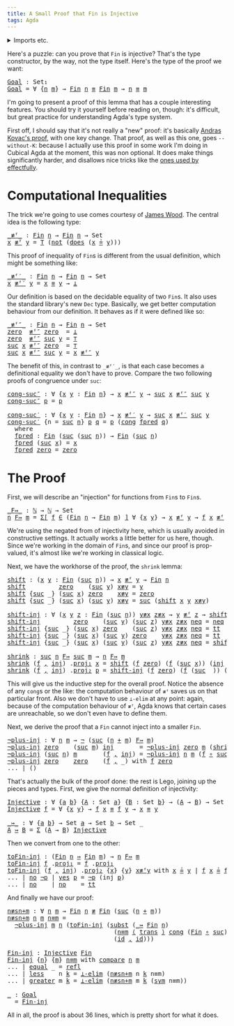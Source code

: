 ```yaml
---
title: A Small Proof that Fin is Injective
tags: Agda
---
```


<details>
<summary>Imports etc.</summary>

<pre class="Agda"><a id="115" class="Symbol">{-#</a> <a id="119" class="Keyword">OPTIONS</a> <a id="127" class="Pragma">--safe</a> <a id="134" class="Pragma">--without-K</a> <a id="146" class="Symbol">#-}</a>

<a id="151" class="Keyword">module</a> <a id="158" href="" class="Module">Post</a> <a id="163" class="Keyword">where</a>

<a id="170" class="Keyword">open</a> <a id="175" class="Keyword">import</a> <a id="182" href="../code/fininj/Data.Fin.html" class="Module">Data.Fin</a>                              <a id="220" class="Keyword">using</a> <a id="226" class="Symbol">(</a><a id="227" href="../code/fininj/Data.Fin.Base.html#1061" class="Datatype">Fin</a><a id="230" class="Symbol">;</a> <a id="232" href="../code/fininj/Data.Fin.Base.html#1114" class="InductiveConstructor">suc</a><a id="235" class="Symbol">;</a> <a id="237" href="../code/fininj/Data.Fin.Base.html#1083" class="InductiveConstructor">zero</a><a id="241" class="Symbol">;</a> <a id="243" href="../code/fininj/Data.Fin.Properties.html#1997" class="Function Operator">_≟_</a><a id="246" class="Symbol">)</a>
<a id="248" class="Keyword">open</a> <a id="253" class="Keyword">import</a> <a id="260" href="../code/fininj/Data.Nat.html" class="Module">Data.Nat</a>                              <a id="298" class="Keyword">using</a> <a id="304" class="Symbol">(</a><a id="305" href="../code/fininj/Agda.Builtin.Nat.html#165" class="Datatype">ℕ</a><a id="306" class="Symbol">;</a> <a id="308" href="../code/fininj/Agda.Builtin.Nat.html#196" class="InductiveConstructor">suc</a><a id="311" class="Symbol">;</a> <a id="313" href="../code/fininj/Agda.Builtin.Nat.html#183" class="InductiveConstructor">zero</a><a id="317" class="Symbol">;</a> <a id="319" href="../code/fininj/Agda.Builtin.Nat.html#298" class="Primitive Operator">_+_</a><a id="322" class="Symbol">;</a> <a id="324" href="../code/fininj/Data.Nat.Base.html#3697" class="Function">compare</a><a id="331" class="Symbol">;</a> <a id="333" href="../code/fininj/Data.Nat.Base.html#3620" class="InductiveConstructor">equal</a><a id="338" class="Symbol">;</a> <a id="340" href="../code/fininj/Data.Nat.Base.html#3653" class="InductiveConstructor">greater</a><a id="347" class="Symbol">;</a> <a id="349" href="../code/fininj/Data.Nat.Base.html#3575" class="InductiveConstructor">less</a><a id="353" class="Symbol">)</a>
<a id="355" class="Keyword">open</a> <a id="360" class="Keyword">import</a> <a id="367" href="../code/fininj/Data.Nat.Properties.html" class="Module">Data.Nat.Properties</a>                   <a id="405" class="Keyword">using</a> <a id="411" class="Symbol">(</a><a id="412" href="../code/fininj/Data.Nat.Properties.html#12828" class="Function">+-comm</a><a id="418" class="Symbol">)</a>
<a id="420" class="Keyword">open</a> <a id="425" class="Keyword">import</a> <a id="432" href="../code/fininj/Data.Bool.html" class="Module">Data.Bool</a>                             <a id="470" class="Keyword">using</a> <a id="476" class="Symbol">(</a><a id="477" href="../code/fininj/Data.Bool.Base.html#932" class="Function">not</a><a id="480" class="Symbol">;</a> <a id="482" href="../code/fininj/Data.Bool.Base.html#1451" class="Function">T</a><a id="483" class="Symbol">)</a>
<a id="485" class="Keyword">open</a> <a id="490" class="Keyword">import</a> <a id="497" href="../code/fininj/Relation.Nullary.html" class="Module">Relation.Nullary</a>                      <a id="535" class="Keyword">using</a> <a id="541" class="Symbol">(</a><a id="542" href="../code/fininj/Relation.Nullary.html#1645">yes</a><a id="545" class="Symbol">;</a> <a id="547" href="../code/fininj/Relation.Nullary.html#1682">no</a><a id="549" class="Symbol">;</a> <a id="551" href="../code/fininj/Relation.Nullary.html#1578" class="Field">does</a><a id="555" class="Symbol">;</a> <a id="557" href="../code/fininj/Relation.Nullary.html#653" class="Function Operator">¬_</a><a id="559" class="Symbol">)</a>
<a id="561" class="Keyword">open</a> <a id="566" class="Keyword">import</a> <a id="573" href="../code/fininj/Data.Product.html" class="Module">Data.Product</a>                          <a id="611" class="Keyword">using</a> <a id="617" class="Symbol">(</a><a id="618" href="../code/fininj/Agda.Builtin.Sigma.html#139" class="Record">Σ</a><a id="619" class="Symbol">;</a> <a id="621" href="../code/fininj/Data.Product.html#916" class="Function">Σ-syntax</a><a id="629" class="Symbol">;</a> <a id="631" href="../code/fininj/Agda.Builtin.Sigma.html#225" class="Field">proj₁</a><a id="636" class="Symbol">;</a> <a id="638" href="../code/fininj/Agda.Builtin.Sigma.html#237" class="Field">proj₂</a><a id="643" class="Symbol">;</a> <a id="645" href="../code/fininj/Agda.Builtin.Sigma.html#209" class="InductiveConstructor Operator">_,_</a><a id="648" class="Symbol">)</a>
<a id="650" class="Keyword">open</a> <a id="655" class="Keyword">import</a> <a id="662" href="../code/fininj/Data.Unit.html" class="Module">Data.Unit</a>                             <a id="700" class="Keyword">using</a> <a id="706" class="Symbol">(</a><a id="707" href="../code/fininj/Agda.Builtin.Unit.html#174" class="InductiveConstructor">tt</a><a id="709" class="Symbol">;</a> <a id="711" href="../code/fininj/Agda.Builtin.Unit.html#137" class="Record">⊤</a><a id="712" class="Symbol">)</a>
<a id="714" class="Keyword">open</a> <a id="719" class="Keyword">import</a> <a id="726" href="Function.html" class="Module">Function</a>                              <a id="764" class="Keyword">using</a> <a id="770" class="Symbol">(</a><a id="771" href="Function.Base.html#992" class="Function Operator">_∘_</a><a id="774" class="Symbol">;</a> <a id="776" href="Function.Base.html#615" class="Function">id</a><a id="778" class="Symbol">;</a> <a id="780" href="Function.Base.html#3828" class="Function Operator">_⟨_⟩_</a><a id="785" class="Symbol">)</a>
<a id="787" class="Keyword">open</a> <a id="792" class="Keyword">import</a> <a id="799" href="../code/fininj/Relation.Binary.PropositionalEquality.html" class="Module">Relation.Binary.PropositionalEquality</a> <a id="837" class="Keyword">using</a> <a id="843" class="Symbol">(</a><a id="844" href="../code/fininj/Relation.Binary.PropositionalEquality.Core.html#1076" class="Function">subst</a><a id="849" class="Symbol">;</a> <a id="851" href="../code/fininj/Relation.Binary.PropositionalEquality.Core.html#1025" class="Function">trans</a><a id="856" class="Symbol">;</a> <a id="858" href="../code/fininj/Relation.Binary.PropositionalEquality.Core.html#1131" class="Function">cong</a><a id="862" class="Symbol">;</a> <a id="864" href="../code/fininj/Relation.Binary.PropositionalEquality.Core.html#980" class="Function">sym</a><a id="867" class="Symbol">;</a> <a id="869" href="../code/fininj/Agda.Builtin.Equality.html#125" class="Datatype Operator">_≡_</a><a id="872" class="Symbol">;</a> <a id="874" href="../code/fininj/Agda.Builtin.Equality.html#182" class="InductiveConstructor">refl</a><a id="878" class="Symbol">;</a> <a id="880" href="../code/fininj/Relation.Binary.PropositionalEquality.Core.html#840" class="Function Operator">_≢_</a><a id="883" class="Symbol">)</a>
<a id="885" class="Keyword">open</a> <a id="890" class="Keyword">import</a> <a id="897" href="../code/fininj/Data.Empty.html" class="Module">Data.Empty</a>                            <a id="935" class="Keyword">using</a> <a id="941" class="Symbol">(</a><a id="942" href="../code/fininj/Data.Empty.html#275" class="Function">⊥-elim</a><a id="948" class="Symbol">;</a> <a id="950" href="../code/fininj/Data.Empty.html#260" class="Datatype">⊥</a><a id="951" class="Symbol">)</a>

<a id="954" class="Keyword">variable</a> <a id="963" href="#963" class="Generalizable">n</a> <a id="965" href="#965" class="Generalizable">m</a> <a id="967" class="Symbol">:</a> <a id="969" href="../code/fininj/Agda.Builtin.Nat.html#165" class="Datatype">ℕ</a>
</pre>
</details>

Here's a puzzle: can you prove that `Fin` is injective?
That's the type constructor, by the way, not the type itself.
Here's the type of the proof we want:

<pre class="Agda"><a id="Goal"></a><a id="1153" href="#1153" class="Function">Goal</a> <a id="1158" class="Symbol">:</a> <a id="1160" class="PrimitiveType">Set₁</a>
<a id="1165" href="#1153" class="Function">Goal</a> <a id="1170" class="Symbol">=</a> <a id="1172" class="Symbol">∀</a> <a id="1174" class="Symbol">{</a><a id="1175" href="#1175" class="Bound">n</a> <a id="1177" href="#1177" class="Bound">m</a><a id="1178" class="Symbol">}</a> <a id="1180" class="Symbol">→</a> <a id="1182" href="../code/fininj/Data.Fin.Base.html#1061" class="Datatype">Fin</a> <a id="1186" href="#1175" class="Bound">n</a> <a id="1188" href="../code/fininj/Agda.Builtin.Equality.html#125" class="Datatype Operator">≡</a> <a id="1190" href="../code/fininj/Data.Fin.Base.html#1061" class="Datatype">Fin</a> <a id="1194" href="#1177" class="Bound">m</a> <a id="1196" class="Symbol">→</a> <a id="1198" href="#1175" class="Bound">n</a> <a id="1200" href="../code/fininj/Agda.Builtin.Equality.html#125" class="Datatype Operator">≡</a> <a id="1202" href="#1177" class="Bound">m</a>
</pre>
I'm going to present a proof of this lemma that has a couple interesting
features.
You should try it yourself before reading on, though: it's difficult, but great
practice for understanding Agda's type system.

First off, I should say that it's not really a "new" proof: it's
basically [Andras Kovac's
proof](https://github.com/AndrasKovacs/misc-stuff/blob/db1b6f8699870ba25986c5408f1dddbded663b7c/agda/FinInj.agda),
with one key change.
That proof, as well as this one, goes `--without-K`: because I actually use this
proof in some work I'm doing in Cubical Agda at the moment, this was non
optional.
It does make things significantly harder, and disallows nice tricks like the
[ones used by
effectfully](https://github.com/effectfully/random-stuff/blob/8907dda8cbba29073e6c9720e9b05f47be864440/Fin-injective.agda).

# Computational Inequalities

The trick we're going to use comes courtesy of [James
Wood](https://personal.cis.strath.ac.uk/james.wood.100/blog/html/VecMat.html).
The central idea is the following type:

<pre class="Agda"><a id="_≢ᶠ_"></a><a id="2239" href="#2239" class="Function Operator">_≢ᶠ_</a> <a id="2244" class="Symbol">:</a> <a id="2246" href="../code/fininj/Data.Fin.Base.html#1061" class="Datatype">Fin</a> <a id="2250" href="#963" class="Generalizable">n</a> <a id="2252" class="Symbol">→</a> <a id="2254" href="../code/fininj/Data.Fin.Base.html#1061" class="Datatype">Fin</a> <a id="2258" href="#963" class="Generalizable">n</a> <a id="2260" class="Symbol">→</a> <a id="2262" class="PrimitiveType">Set</a>
<a id="2266" href="#2266" class="Bound">x</a> <a id="2268" href="#2239" class="Function Operator">≢ᶠ</a> <a id="2271" href="#2271" class="Bound">y</a> <a id="2273" class="Symbol">=</a> <a id="2275" href="../code/fininj/Data.Bool.Base.html#1451" class="Function">T</a> <a id="2277" class="Symbol">(</a><a id="2278" href="../code/fininj/Data.Bool.Base.html#932" class="Function">not</a> <a id="2282" class="Symbol">(</a><a id="2283" href="../code/fininj/Relation.Nullary.html#1578" class="Field">does</a> <a id="2288" class="Symbol">(</a><a id="2289" href="#2266" class="Bound">x</a> <a id="2291" href="../code/fininj/Data.Fin.Properties.html#1997" class="Function Operator">≟</a> <a id="2293" href="#2271" class="Bound">y</a><a id="2294" class="Symbol">)))</a>
</pre>
This proof of inequality of `Fin`s is different from the usual definition, which
might be something like:

<pre class="Agda"><a id="_≢ᶠ′_"></a><a id="2418" href="#2418" class="Function Operator">_≢ᶠ′_</a> <a id="2424" class="Symbol">:</a> <a id="2426" href="../code/fininj/Data.Fin.Base.html#1061" class="Datatype">Fin</a> <a id="2430" href="#963" class="Generalizable">n</a> <a id="2432" class="Symbol">→</a> <a id="2434" href="../code/fininj/Data.Fin.Base.html#1061" class="Datatype">Fin</a> <a id="2438" href="#963" class="Generalizable">n</a> <a id="2440" class="Symbol">→</a> <a id="2442" class="PrimitiveType">Set</a>
<a id="2446" href="#2446" class="Bound">x</a> <a id="2448" href="#2418" class="Function Operator">≢ᶠ′</a> <a id="2452" href="#2452" class="Bound">y</a> <a id="2454" class="Symbol">=</a> <a id="2456" href="#2446" class="Bound">x</a> <a id="2458" href="../code/fininj/Agda.Builtin.Equality.html#125" class="Datatype Operator">≡</a> <a id="2460" href="#2452" class="Bound">y</a> <a id="2462" class="Symbol">→</a> <a id="2464" href="../code/fininj/Data.Empty.html#260" class="Datatype">⊥</a>
</pre>
Our definition is based on the decidable equality of two `Fin`s.
It also uses the standard library's new `Dec` type.
Basically, we get better computation behaviour from our definition.
It behaves as if it were defined like so:

<pre class="Agda"><a id="_≢ᶠ″_"></a><a id="2707" href="#2707" class="Function Operator">_≢ᶠ″_</a> <a id="2713" class="Symbol">:</a> <a id="2715" href="../code/fininj/Data.Fin.Base.html#1061" class="Datatype">Fin</a> <a id="2719" href="#963" class="Generalizable">n</a> <a id="2721" class="Symbol">→</a> <a id="2723" href="../code/fininj/Data.Fin.Base.html#1061" class="Datatype">Fin</a> <a id="2727" href="#963" class="Generalizable">n</a> <a id="2729" class="Symbol">→</a> <a id="2731" class="PrimitiveType">Set</a>
<a id="2735" href="../code/fininj/Data.Fin.Base.html#1083" class="InductiveConstructor">zero</a>  <a id="2741" href="#2707" class="Function Operator">≢ᶠ″</a> <a id="2745" href="../code/fininj/Data.Fin.Base.html#1083" class="InductiveConstructor">zero</a>  <a id="2751" class="Symbol">=</a> <a id="2753" href="../code/fininj/Data.Empty.html#260" class="Datatype">⊥</a>
<a id="2755" href="../code/fininj/Data.Fin.Base.html#1083" class="InductiveConstructor">zero</a>  <a id="2761" href="#2707" class="Function Operator">≢ᶠ″</a> <a id="2765" href="../code/fininj/Data.Fin.Base.html#1114" class="InductiveConstructor">suc</a> <a id="2769" href="#2769" class="Bound">y</a> <a id="2771" class="Symbol">=</a> <a id="2773" href="../code/fininj/Agda.Builtin.Unit.html#137" class="Record">⊤</a>
<a id="2775" href="../code/fininj/Data.Fin.Base.html#1114" class="InductiveConstructor">suc</a> <a id="2779" href="#2779" class="Bound">x</a> <a id="2781" href="#2707" class="Function Operator">≢ᶠ″</a> <a id="2785" href="../code/fininj/Data.Fin.Base.html#1083" class="InductiveConstructor">zero</a>  <a id="2791" class="Symbol">=</a> <a id="2793" href="../code/fininj/Agda.Builtin.Unit.html#137" class="Record">⊤</a>
<a id="2795" href="../code/fininj/Data.Fin.Base.html#1114" class="InductiveConstructor">suc</a> <a id="2799" href="#2799" class="Bound">x</a> <a id="2801" href="#2707" class="Function Operator">≢ᶠ″</a> <a id="2805" href="../code/fininj/Data.Fin.Base.html#1114" class="InductiveConstructor">suc</a> <a id="2809" href="#2809" class="Bound">y</a> <a id="2811" class="Symbol">=</a> <a id="2813" href="#2799" class="Bound">x</a> <a id="2815" href="#2707" class="Function Operator">≢ᶠ″</a> <a id="2819" href="#2809" class="Bound">y</a>
</pre>
The benefit of this, in contrast to `_≢ᶠ′_`, is that each case becomes a
definitional equality we don't have to prove.
Compare the two following proofs of congruence under `suc`:

<pre class="Agda"><a id="cong-suc″"></a><a id="3014" href="#3014" class="Function">cong-suc″</a> <a id="3024" class="Symbol">:</a> <a id="3026" class="Symbol">∀</a> <a id="3028" class="Symbol">{</a><a id="3029" href="#3029" class="Bound">x</a> <a id="3031" href="#3031" class="Bound">y</a> <a id="3033" class="Symbol">:</a> <a id="3035" href="../code/fininj/Data.Fin.Base.html#1061" class="Datatype">Fin</a> <a id="3039" href="#963" class="Generalizable">n</a><a id="3040" class="Symbol">}</a> <a id="3042" class="Symbol">→</a> <a id="3044" href="#3029" class="Bound">x</a> <a id="3046" href="#2707" class="Function Operator">≢ᶠ″</a> <a id="3050" href="#3031" class="Bound">y</a> <a id="3052" class="Symbol">→</a> <a id="3054" href="../code/fininj/Data.Fin.Base.html#1114" class="InductiveConstructor">suc</a> <a id="3058" href="#3029" class="Bound">x</a> <a id="3060" href="#2707" class="Function Operator">≢ᶠ″</a> <a id="3064" href="../code/fininj/Data.Fin.Base.html#1114" class="InductiveConstructor">suc</a> <a id="3068" href="#3031" class="Bound">y</a>
<a id="3070" href="#3014" class="Function">cong-suc″</a> <a id="3080" href="#3080" class="Bound">p</a> <a id="3082" class="Symbol">=</a> <a id="3084" href="#3080" class="Bound">p</a>

<a id="cong-suc′"></a><a id="3087" href="#3087" class="Function">cong-suc′</a> <a id="3097" class="Symbol">:</a> <a id="3099" class="Symbol">∀</a> <a id="3101" class="Symbol">{</a><a id="3102" href="#3102" class="Bound">x</a> <a id="3104" href="#3104" class="Bound">y</a> <a id="3106" class="Symbol">:</a> <a id="3108" href="../code/fininj/Data.Fin.Base.html#1061" class="Datatype">Fin</a> <a id="3112" href="#963" class="Generalizable">n</a><a id="3113" class="Symbol">}</a> <a id="3115" class="Symbol">→</a> <a id="3117" href="#3102" class="Bound">x</a> <a id="3119" href="#2418" class="Function Operator">≢ᶠ′</a> <a id="3123" href="#3104" class="Bound">y</a> <a id="3125" class="Symbol">→</a> <a id="3127" href="../code/fininj/Data.Fin.Base.html#1114" class="InductiveConstructor">suc</a> <a id="3131" href="#3102" class="Bound">x</a> <a id="3133" href="#2418" class="Function Operator">≢ᶠ′</a> <a id="3137" href="../code/fininj/Data.Fin.Base.html#1114" class="InductiveConstructor">suc</a> <a id="3141" href="#3104" class="Bound">y</a>
<a id="3143" href="#3087" class="Function">cong-suc′</a> <a id="3153" class="Symbol">{</a><a id="3154" class="Argument">n</a> <a id="3156" class="Symbol">=</a> <a id="3158" href="../code/fininj/Agda.Builtin.Nat.html#196" class="InductiveConstructor">suc</a> <a id="3162" href="#3162" class="Bound">n</a><a id="3163" class="Symbol">}</a> <a id="3165" href="#3165" class="Bound">p</a> <a id="3167" href="#3167" class="Bound">q</a> <a id="3169" class="Symbol">=</a> <a id="3171" href="#3165" class="Bound">p</a> <a id="3173" class="Symbol">(</a><a id="3174" href="../code/fininj/Relation.Binary.PropositionalEquality.Core.html#1131" class="Function">cong</a> <a id="3179" href="#3198" class="Function">fpred</a> <a id="3185" href="#3167" class="Bound">q</a><a id="3186" class="Symbol">)</a>
  <a id="3190" class="Keyword">where</a>
  <a id="3198" href="#3198" class="Function">fpred</a> <a id="3204" class="Symbol">:</a> <a id="3206" href="../code/fininj/Data.Fin.Base.html#1061" class="Datatype">Fin</a> <a id="3210" class="Symbol">(</a><a id="3211" href="../code/fininj/Agda.Builtin.Nat.html#196" class="InductiveConstructor">suc</a> <a id="3215" class="Symbol">(</a><a id="3216" href="../code/fininj/Agda.Builtin.Nat.html#196" class="InductiveConstructor">suc</a> <a id="3220" href="#3162" class="Bound">n</a><a id="3221" class="Symbol">))</a> <a id="3224" class="Symbol">→</a> <a id="3226" href="../code/fininj/Data.Fin.Base.html#1061" class="Datatype">Fin</a> <a id="3230" class="Symbol">(</a><a id="3231" href="../code/fininj/Agda.Builtin.Nat.html#196" class="InductiveConstructor">suc</a> <a id="3235" href="#3162" class="Bound">n</a><a id="3236" class="Symbol">)</a>
  <a id="3240" href="#3198" class="Function">fpred</a> <a id="3246" class="Symbol">(</a><a id="3247" href="../code/fininj/Data.Fin.Base.html#1114" class="InductiveConstructor">suc</a> <a id="3251" href="#3251" class="Bound">x</a><a id="3252" class="Symbol">)</a> <a id="3254" class="Symbol">=</a> <a id="3256" href="#3251" class="Bound">x</a>
  <a id="3260" href="#3198" class="Function">fpred</a> <a id="3266" href="../code/fininj/Data.Fin.Base.html#1083" class="InductiveConstructor">zero</a> <a id="3271" class="Symbol">=</a> <a id="3273" href="../code/fininj/Data.Fin.Base.html#1083" class="InductiveConstructor">zero</a>
</pre>
# The Proof

First, we will describe an "injection" for functions from `Fin`s to `Fin`s.

<pre class="Agda"><a id="_F↣_"></a><a id="3381" href="#3381" class="Function Operator">_F↣_</a> <a id="3386" class="Symbol">:</a> <a id="3388" href="../code/fininj/Agda.Builtin.Nat.html#165" class="Datatype">ℕ</a> <a id="3390" class="Symbol">→</a> <a id="3392" href="../code/fininj/Agda.Builtin.Nat.html#165" class="Datatype">ℕ</a> <a id="3394" class="Symbol">→</a> <a id="3396" class="PrimitiveType">Set</a>
<a id="3400" href="#3400" class="Bound">n</a> <a id="3402" href="#3381" class="Function Operator">F↣</a> <a id="3405" href="#3405" class="Bound">m</a> <a id="3407" class="Symbol">=</a> <a id="3409" href="../code/fininj/Data.Product.html#916" class="Function">Σ[</a> <a id="3412" href="#3412" class="Bound">f</a> <a id="3414" href="../code/fininj/Data.Product.html#916" class="Function">∈</a> <a id="3416" class="Symbol">(</a><a id="3417" href="../code/fininj/Data.Fin.Base.html#1061" class="Datatype">Fin</a> <a id="3421" href="#3400" class="Bound">n</a> <a id="3423" class="Symbol">→</a> <a id="3425" href="../code/fininj/Data.Fin.Base.html#1061" class="Datatype">Fin</a> <a id="3429" href="#3405" class="Bound">m</a><a id="3430" class="Symbol">)</a> <a id="3432" href="../code/fininj/Data.Product.html#916" class="Function">]</a> <a id="3434" class="Symbol">∀</a> <a id="3436" class="Symbol">{</a><a id="3437" href="#3437" class="Bound">x</a> <a id="3439" href="#3439" class="Bound">y</a><a id="3440" class="Symbol">}</a> <a id="3442" class="Symbol">→</a> <a id="3444" href="#3437" class="Bound">x</a> <a id="3446" href="#2239" class="Function Operator">≢ᶠ</a> <a id="3449" href="#3439" class="Bound">y</a> <a id="3451" class="Symbol">→</a> <a id="3453" href="#3412" class="Bound">f</a> <a id="3455" href="#3437" class="Bound">x</a> <a id="3457" href="#2239" class="Function Operator">≢ᶠ</a> <a id="3460" href="#3412" class="Bound">f</a> <a id="3462" href="#3439" class="Bound">y</a>
</pre>
We're using the negated from of injectivity here, which is usually avoided in
constructive settings.
It actually works a little better for us here, though.
Since we're working in the domain of `Fin`s, and since our proof is
prop-valued, it's almost like we're working in classical logic.

Next, we have the workhorse of the proof, the `shrink` lemma:

<pre class="Agda"><a id="shift"></a><a id="3829" href="#3829" class="Function">shift</a> <a id="3835" class="Symbol">:</a> <a id="3837" class="Symbol">(</a><a id="3838" href="#3838" class="Bound">x</a> <a id="3840" href="#3840" class="Bound">y</a> <a id="3842" class="Symbol">:</a> <a id="3844" href="../code/fininj/Data.Fin.Base.html#1061" class="Datatype">Fin</a> <a id="3848" class="Symbol">(</a><a id="3849" href="../code/fininj/Agda.Builtin.Nat.html#196" class="InductiveConstructor">suc</a> <a id="3853" href="#963" class="Generalizable">n</a><a id="3854" class="Symbol">))</a> <a id="3857" class="Symbol">→</a> <a id="3859" href="#3838" class="Bound">x</a> <a id="3861" href="#2239" class="Function Operator">≢ᶠ</a> <a id="3864" href="#3840" class="Bound">y</a> <a id="3866" class="Symbol">→</a> <a id="3868" href="../code/fininj/Data.Fin.Base.html#1061" class="Datatype">Fin</a> <a id="3872" href="#963" class="Generalizable">n</a>
<a id="3874" href="#3829" class="Function">shift</a>         <a id="3888" href="../code/fininj/Data.Fin.Base.html#1083" class="InductiveConstructor">zero</a>    <a id="3896" class="Symbol">(</a><a id="3897" href="../code/fininj/Data.Fin.Base.html#1114" class="InductiveConstructor">suc</a> <a id="3901" href="#3901" class="Bound">y</a><a id="3902" class="Symbol">)</a> <a id="3904" href="#3904" class="Bound">x≢y</a> <a id="3908" class="Symbol">=</a> <a id="3910" href="#3901" class="Bound">y</a>
<a id="3912" href="#3829" class="Function">shift</a> <a id="3918" class="Symbol">{</a><a id="3919" href="../code/fininj/Agda.Builtin.Nat.html#196" class="InductiveConstructor">suc</a> <a id="3923" class="Symbol">_}</a> <a id="3926" class="Symbol">(</a><a id="3927" href="../code/fininj/Data.Fin.Base.html#1114" class="InductiveConstructor">suc</a> <a id="3931" href="#3931" class="Bound">x</a><a id="3932" class="Symbol">)</a> <a id="3934" href="../code/fininj/Data.Fin.Base.html#1083" class="InductiveConstructor">zero</a>    <a id="3942" href="#3942" class="Bound">x≢y</a> <a id="3946" class="Symbol">=</a> <a id="3948" href="../code/fininj/Data.Fin.Base.html#1083" class="InductiveConstructor">zero</a>
<a id="3953" href="#3829" class="Function">shift</a> <a id="3959" class="Symbol">{</a><a id="3960" href="../code/fininj/Agda.Builtin.Nat.html#196" class="InductiveConstructor">suc</a> <a id="3964" class="Symbol">_}</a> <a id="3967" class="Symbol">(</a><a id="3968" href="../code/fininj/Data.Fin.Base.html#1114" class="InductiveConstructor">suc</a> <a id="3972" href="#3972" class="Bound">x</a><a id="3973" class="Symbol">)</a> <a id="3975" class="Symbol">(</a><a id="3976" href="../code/fininj/Data.Fin.Base.html#1114" class="InductiveConstructor">suc</a> <a id="3980" href="#3980" class="Bound">y</a><a id="3981" class="Symbol">)</a> <a id="3983" href="#3983" class="Bound">x≢y</a> <a id="3987" class="Symbol">=</a> <a id="3989" href="../code/fininj/Data.Fin.Base.html#1114" class="InductiveConstructor">suc</a> <a id="3993" class="Symbol">(</a><a id="3994" href="#3829" class="Function">shift</a> <a id="4000" href="#3972" class="Bound">x</a> <a id="4002" href="#3980" class="Bound">y</a> <a id="4004" href="#3983" class="Bound">x≢y</a><a id="4007" class="Symbol">)</a>

<a id="shift-inj"></a><a id="4010" href="#4010" class="Function">shift-inj</a> <a id="4020" class="Symbol">:</a> <a id="4022" class="Symbol">∀</a> <a id="4024" class="Symbol">(</a><a id="4025" href="#4025" class="Bound">x</a> <a id="4027" href="#4027" class="Bound">y</a> <a id="4029" href="#4029" class="Bound">z</a> <a id="4031" class="Symbol">:</a> <a id="4033" href="../code/fininj/Data.Fin.Base.html#1061" class="Datatype">Fin</a> <a id="4037" class="Symbol">(</a><a id="4038" href="../code/fininj/Agda.Builtin.Nat.html#196" class="InductiveConstructor">suc</a> <a id="4042" href="#963" class="Generalizable">n</a><a id="4043" class="Symbol">))</a> <a id="4046" href="#4046" class="Bound">y≢x</a> <a id="4050" href="#4050" class="Bound">z≢x</a> <a id="4054" class="Symbol">→</a> <a id="4056" href="#4027" class="Bound">y</a> <a id="4058" href="#2239" class="Function Operator">≢ᶠ</a> <a id="4061" href="#4029" class="Bound">z</a> <a id="4063" class="Symbol">→</a> <a id="4065" href="#3829" class="Function">shift</a> <a id="4071" href="#4025" class="Bound">x</a> <a id="4073" href="#4027" class="Bound">y</a> <a id="4075" href="#4046" class="Bound">y≢x</a> <a id="4079" href="#2239" class="Function Operator">≢ᶠ</a> <a id="4082" href="#3829" class="Function">shift</a> <a id="4088" href="#4025" class="Bound">x</a> <a id="4090" href="#4029" class="Bound">z</a> <a id="4092" href="#4050" class="Bound">z≢x</a>
<a id="4096" href="#4010" class="Function">shift-inj</a>         <a id="4114" href="../code/fininj/Data.Fin.Base.html#1083" class="InductiveConstructor">zero</a>    <a id="4122" class="Symbol">(</a><a id="4123" href="../code/fininj/Data.Fin.Base.html#1114" class="InductiveConstructor">suc</a> <a id="4127" href="#4127" class="Bound">y</a><a id="4128" class="Symbol">)</a> <a id="4130" class="Symbol">(</a><a id="4131" href="../code/fininj/Data.Fin.Base.html#1114" class="InductiveConstructor">suc</a> <a id="4135" href="#4135" class="Bound">z</a><a id="4136" class="Symbol">)</a> <a id="4138" href="#4138" class="Bound">y≢x</a> <a id="4142" href="#4142" class="Bound">z≢x</a> <a id="4146" href="#4146" class="Bound">neq</a> <a id="4150" class="Symbol">=</a> <a id="4152" href="#4146" class="Bound">neq</a>
<a id="4156" href="#4010" class="Function">shift-inj</a> <a id="4166" class="Symbol">{</a><a id="4167" href="../code/fininj/Agda.Builtin.Nat.html#196" class="InductiveConstructor">suc</a> <a id="4171" class="Symbol">_}</a> <a id="4174" class="Symbol">(</a><a id="4175" href="../code/fininj/Data.Fin.Base.html#1114" class="InductiveConstructor">suc</a> <a id="4179" href="#4179" class="Bound">x</a><a id="4180" class="Symbol">)</a> <a id="4182" href="../code/fininj/Data.Fin.Base.html#1083" class="InductiveConstructor">zero</a>    <a id="4190" class="Symbol">(</a><a id="4191" href="../code/fininj/Data.Fin.Base.html#1114" class="InductiveConstructor">suc</a> <a id="4195" href="#4195" class="Bound">z</a><a id="4196" class="Symbol">)</a> <a id="4198" href="#4198" class="Bound">y≢x</a> <a id="4202" href="#4202" class="Bound">z≢x</a> <a id="4206" href="#4206" class="Bound">neq</a> <a id="4210" class="Symbol">=</a> <a id="4212" href="../code/fininj/Agda.Builtin.Unit.html#174" class="InductiveConstructor">tt</a>
<a id="4215" href="#4010" class="Function">shift-inj</a> <a id="4225" class="Symbol">{</a><a id="4226" href="../code/fininj/Agda.Builtin.Nat.html#196" class="InductiveConstructor">suc</a> <a id="4230" class="Symbol">_}</a> <a id="4233" class="Symbol">(</a><a id="4234" href="../code/fininj/Data.Fin.Base.html#1114" class="InductiveConstructor">suc</a> <a id="4238" href="#4238" class="Bound">x</a><a id="4239" class="Symbol">)</a> <a id="4241" class="Symbol">(</a><a id="4242" href="../code/fininj/Data.Fin.Base.html#1114" class="InductiveConstructor">suc</a> <a id="4246" href="#4246" class="Bound">y</a><a id="4247" class="Symbol">)</a> <a id="4249" href="../code/fininj/Data.Fin.Base.html#1083" class="InductiveConstructor">zero</a>    <a id="4257" href="#4257" class="Bound">y≢x</a> <a id="4261" href="#4261" class="Bound">z≢x</a> <a id="4265" href="#4265" class="Bound">neq</a> <a id="4269" class="Symbol">=</a> <a id="4271" href="../code/fininj/Agda.Builtin.Unit.html#174" class="InductiveConstructor">tt</a>
<a id="4274" href="#4010" class="Function">shift-inj</a> <a id="4284" class="Symbol">{</a><a id="4285" href="../code/fininj/Agda.Builtin.Nat.html#196" class="InductiveConstructor">suc</a> <a id="4289" class="Symbol">_}</a> <a id="4292" class="Symbol">(</a><a id="4293" href="../code/fininj/Data.Fin.Base.html#1114" class="InductiveConstructor">suc</a> <a id="4297" href="#4297" class="Bound">x</a><a id="4298" class="Symbol">)</a> <a id="4300" class="Symbol">(</a><a id="4301" href="../code/fininj/Data.Fin.Base.html#1114" class="InductiveConstructor">suc</a> <a id="4305" href="#4305" class="Bound">y</a><a id="4306" class="Symbol">)</a> <a id="4308" class="Symbol">(</a><a id="4309" href="../code/fininj/Data.Fin.Base.html#1114" class="InductiveConstructor">suc</a> <a id="4313" href="#4313" class="Bound">z</a><a id="4314" class="Symbol">)</a> <a id="4316" href="#4316" class="Bound">y≢x</a> <a id="4320" href="#4320" class="Bound">z≢x</a> <a id="4324" href="#4324" class="Bound">neq</a> <a id="4328" class="Symbol">=</a> <a id="4330" href="#4010" class="Function">shift-inj</a> <a id="4340" href="#4297" class="Bound">x</a> <a id="4342" href="#4305" class="Bound">y</a> <a id="4344" href="#4313" class="Bound">z</a> <a id="4346" href="#4316" class="Bound">y≢x</a> <a id="4350" href="#4320" class="Bound">z≢x</a> <a id="4354" href="#4324" class="Bound">neq</a>

<a id="shrink"></a><a id="4359" href="#4359" class="Function">shrink</a> <a id="4366" class="Symbol">:</a> <a id="4368" href="../code/fininj/Agda.Builtin.Nat.html#196" class="InductiveConstructor">suc</a> <a id="4372" href="#963" class="Generalizable">n</a> <a id="4374" href="#3381" class="Function Operator">F↣</a> <a id="4377" href="../code/fininj/Agda.Builtin.Nat.html#196" class="InductiveConstructor">suc</a> <a id="4381" href="#965" class="Generalizable">m</a> <a id="4383" class="Symbol">→</a> <a id="4385" href="#963" class="Generalizable">n</a> <a id="4387" href="#3381" class="Function Operator">F↣</a> <a id="4390" href="#965" class="Generalizable">m</a>
<a id="4392" href="#4359" class="Function">shrink</a> <a id="4399" class="Symbol">(</a><a id="4400" href="#4400" class="Bound">f</a> <a id="4402" href="../code/fininj/Agda.Builtin.Sigma.html#209" class="InductiveConstructor Operator">,</a> <a id="4404" href="#4404" class="Bound">inj</a><a id="4407" class="Symbol">)</a> <a id="4409" class="Symbol">.</a><a id="4410" href="../code/fininj/Agda.Builtin.Sigma.html#225" class="Field">proj₁</a> <a id="4416" href="#4416" class="Bound">x</a> <a id="4418" class="Symbol">=</a> <a id="4420" href="#3829" class="Function">shift</a> <a id="4426" class="Symbol">(</a><a id="4427" href="#4400" class="Bound">f</a> <a id="4429" href="../code/fininj/Data.Fin.Base.html#1083" class="InductiveConstructor">zero</a><a id="4433" class="Symbol">)</a> <a id="4435" class="Symbol">(</a><a id="4436" href="#4400" class="Bound">f</a> <a id="4438" class="Symbol">(</a><a id="4439" href="../code/fininj/Data.Fin.Base.html#1114" class="InductiveConstructor">suc</a> <a id="4443" href="#4416" class="Bound">x</a><a id="4444" class="Symbol">))</a> <a id="4447" class="Symbol">(</a><a id="4448" href="#4404" class="Bound">inj</a> <a id="4452" href="../code/fininj/Agda.Builtin.Unit.html#174" class="InductiveConstructor">tt</a><a id="4454" class="Symbol">)</a>
<a id="4456" href="#4359" class="Function">shrink</a> <a id="4463" class="Symbol">(</a><a id="4464" href="#4464" class="Bound">f</a> <a id="4466" href="../code/fininj/Agda.Builtin.Sigma.html#209" class="InductiveConstructor Operator">,</a> <a id="4468" href="#4468" class="Bound">inj</a><a id="4471" class="Symbol">)</a> <a id="4473" class="Symbol">.</a><a id="4474" href="../code/fininj/Agda.Builtin.Sigma.html#237" class="Field">proj₂</a> <a id="4480" href="#4480" class="Bound">p</a> <a id="4482" class="Symbol">=</a> <a id="4484" href="#4010" class="Function">shift-inj</a> <a id="4494" class="Symbol">(</a><a id="4495" href="#4464" class="Bound">f</a> <a id="4497" href="../code/fininj/Data.Fin.Base.html#1083" class="InductiveConstructor">zero</a><a id="4501" class="Symbol">)</a> <a id="4503" class="Symbol">(</a><a id="4504" href="#4464" class="Bound">f</a> <a id="4506" class="Symbol">(</a><a id="4507" href="../code/fininj/Data.Fin.Base.html#1114" class="InductiveConstructor">suc</a> <a id="4511" class="Symbol">_))</a> <a id="4515" class="Symbol">(</a><a id="4516" href="#4464" class="Bound">f</a> <a id="4518" class="Symbol">(</a><a id="4519" href="../code/fininj/Data.Fin.Base.html#1114" class="InductiveConstructor">suc</a> <a id="4523" class="Symbol">_))</a> <a id="4527" class="Symbol">(</a><a id="4528" href="#4468" class="Bound">inj</a> <a id="4532" href="../code/fininj/Agda.Builtin.Unit.html#174" class="InductiveConstructor">tt</a><a id="4534" class="Symbol">)</a> <a id="4536" class="Symbol">(</a><a id="4537" href="#4468" class="Bound">inj</a> <a id="4541" href="../code/fininj/Agda.Builtin.Unit.html#174" class="InductiveConstructor">tt</a><a id="4543" class="Symbol">)</a> <a id="4545" class="Symbol">(</a><a id="4546" href="#4468" class="Bound">inj</a> <a id="4550" href="#4480" class="Bound">p</a><a id="4551" class="Symbol">)</a>
</pre>
This will give us the inductive step for the overall proof.
Notice the absence of any `cong`s or the like: the computation behaviour of `≢ᶠ`
saves us on that particular front.
Also we don't have to use `⊥-elim` at any point: again, because of the
computation behaviour of `≢ᶠ`, Agda knows that certain cases are unreachable, so
we don't even have to define them.

Next, we derive the proof that a `Fin` cannot inject into a smaller `Fin`.

<pre class="Agda"><a id="¬plus-inj"></a><a id="5006" href="#5006" class="Function">¬plus-inj</a> <a id="5016" class="Symbol">:</a> <a id="5018" class="Symbol">∀</a> <a id="5020" href="#5020" class="Bound">n</a> <a id="5022" href="#5022" class="Bound">m</a> <a id="5024" class="Symbol">→</a> <a id="5026" href="../code/fininj/Relation.Nullary.html#653" class="Function Operator">¬</a> <a id="5028" class="Symbol">(</a><a id="5029" href="../code/fininj/Agda.Builtin.Nat.html#196" class="InductiveConstructor">suc</a> <a id="5033" class="Symbol">(</a><a id="5034" href="#5020" class="Bound">n</a> <a id="5036" href="../code/fininj/Agda.Builtin.Nat.html#298" class="Primitive Operator">+</a> <a id="5038" href="#5022" class="Bound">m</a><a id="5039" class="Symbol">)</a> <a id="5041" href="#3381" class="Function Operator">F↣</a> <a id="5044" href="#5022" class="Bound">m</a><a id="5045" class="Symbol">)</a>
<a id="5047" href="#5006" class="Function">¬plus-inj</a> <a id="5057" href="../code/fininj/Agda.Builtin.Nat.html#183" class="InductiveConstructor">zero</a>    <a id="5065" class="Symbol">(</a><a id="5066" href="../code/fininj/Agda.Builtin.Nat.html#196" class="InductiveConstructor">suc</a> <a id="5070" href="#5070" class="Bound">m</a><a id="5071" class="Symbol">)</a> <a id="5073" href="#5073" class="Bound">inj</a>       <a id="5083" class="Symbol">=</a> <a id="5085" href="#5006" class="Function">¬plus-inj</a> <a id="5095" href="../code/fininj/Agda.Builtin.Nat.html#183" class="InductiveConstructor">zero</a> <a id="5100" href="#5070" class="Bound">m</a> <a id="5102" class="Symbol">(</a><a id="5103" href="#4359" class="Function">shrink</a> <a id="5110" href="#5073" class="Bound">inj</a><a id="5113" class="Symbol">)</a>
<a id="5115" href="#5006" class="Function">¬plus-inj</a> <a id="5125" class="Symbol">(</a><a id="5126" href="../code/fininj/Agda.Builtin.Nat.html#196" class="InductiveConstructor">suc</a> <a id="5130" href="#5130" class="Bound">n</a><a id="5131" class="Symbol">)</a> <a id="5133" href="#5133" class="Bound">m</a>       <a id="5141" class="Symbol">(</a><a id="5142" href="#5142" class="Bound">f</a> <a id="5144" href="../code/fininj/Agda.Builtin.Sigma.html#209" class="InductiveConstructor Operator">,</a> <a id="5146" href="#5146" class="Bound">inj</a><a id="5149" class="Symbol">)</a> <a id="5151" class="Symbol">=</a> <a id="5153" href="#5006" class="Function">¬plus-inj</a> <a id="5163" href="#5130" class="Bound">n</a> <a id="5165" href="#5133" class="Bound">m</a> <a id="5167" class="Symbol">(</a><a id="5168" href="#5142" class="Bound">f</a> <a id="5170" href="Function.Base.html#992" class="Function Operator">∘</a> <a id="5172" href="../code/fininj/Data.Fin.Base.html#1114" class="InductiveConstructor">suc</a> <a id="5176" href="../code/fininj/Agda.Builtin.Sigma.html#209" class="InductiveConstructor Operator">,</a> <a id="5178" href="#5146" class="Bound">inj</a><a id="5181" class="Symbol">)</a>
<a id="5183" href="#5006" class="Function">¬plus-inj</a> <a id="5193" href="../code/fininj/Agda.Builtin.Nat.html#183" class="InductiveConstructor">zero</a>    <a id="5201" href="../code/fininj/Agda.Builtin.Nat.html#183" class="InductiveConstructor">zero</a>    <a id="5209" class="Symbol">(</a><a id="5210" href="#5210" class="Bound">f</a> <a id="5212" href="../code/fininj/Agda.Builtin.Sigma.html#209" class="InductiveConstructor Operator">,</a> <a id="5214" class="Symbol">_)</a> <a id="5217" class="Keyword">with</a> <a id="5222" href="#5210" class="Bound">f</a> <a id="5224" href="../code/fininj/Data.Fin.Base.html#1083" class="InductiveConstructor">zero</a>
<a id="5229" class="Symbol">...</a> <a id="5233" class="Symbol">|</a> <a id="5235" class="Symbol">()</a>
</pre>
That's actually the bulk of the proof done: the rest is Lego, joining up the
pieces and types.
First, we give the normal definition of injectivity:

<pre class="Agda"><a id="Injective"></a><a id="5400" href="#5400" class="Function">Injective</a> <a id="5410" class="Symbol">:</a> <a id="5412" class="Symbol">∀</a> <a id="5414" class="Symbol">{</a><a id="5415" href="#5415" class="Bound">a</a> <a id="5417" href="#5417" class="Bound">b</a><a id="5418" class="Symbol">}</a> <a id="5420" class="Symbol">{</a><a id="5421" href="#5421" class="Bound">A</a> <a id="5423" class="Symbol">:</a> <a id="5425" class="PrimitiveType">Set</a> <a id="5429" href="#5415" class="Bound">a</a><a id="5430" class="Symbol">}</a> <a id="5432" class="Symbol">{</a><a id="5433" href="#5433" class="Bound">B</a> <a id="5435" class="Symbol">:</a> <a id="5437" class="PrimitiveType">Set</a> <a id="5441" href="#5417" class="Bound">b</a><a id="5442" class="Symbol">}</a> <a id="5444" class="Symbol">→</a> <a id="5446" class="Symbol">(</a><a id="5447" href="#5421" class="Bound">A</a> <a id="5449" class="Symbol">→</a> <a id="5451" href="#5433" class="Bound">B</a><a id="5452" class="Symbol">)</a> <a id="5454" class="Symbol">→</a> <a id="5456" class="PrimitiveType">Set</a> <a id="5460" class="Symbol">_</a>
<a id="5462" href="#5400" class="Function">Injective</a> <a id="5472" href="#5472" class="Bound">f</a> <a id="5474" class="Symbol">=</a> <a id="5476" class="Symbol">∀</a> <a id="5478" class="Symbol">{</a><a id="5479" href="#5479" class="Bound">x</a> <a id="5481" href="#5481" class="Bound">y</a><a id="5482" class="Symbol">}</a> <a id="5484" class="Symbol">→</a> <a id="5486" href="#5472" class="Bound">f</a> <a id="5488" href="#5479" class="Bound">x</a> <a id="5490" href="../code/fininj/Agda.Builtin.Equality.html#125" class="Datatype Operator">≡</a> <a id="5492" href="#5472" class="Bound">f</a> <a id="5494" href="#5481" class="Bound">y</a> <a id="5496" class="Symbol">→</a> <a id="5498" href="#5479" class="Bound">x</a> <a id="5500" href="../code/fininj/Agda.Builtin.Equality.html#125" class="Datatype Operator">≡</a> <a id="5502" href="#5481" class="Bound">y</a>

<a id="_↣_"></a><a id="5505" href="#5505" class="Function Operator">_↣_</a> <a id="5509" class="Symbol">:</a> <a id="5511" class="Symbol">∀</a> <a id="5513" class="Symbol">{</a><a id="5514" href="#5514" class="Bound">a</a> <a id="5516" href="#5516" class="Bound">b</a><a id="5517" class="Symbol">}</a> <a id="5519" class="Symbol">→</a> <a id="5521" class="PrimitiveType">Set</a> <a id="5525" href="#5514" class="Bound">a</a> <a id="5527" class="Symbol">→</a> <a id="5529" class="PrimitiveType">Set</a> <a id="5533" href="#5516" class="Bound">b</a> <a id="5535" class="Symbol">→</a> <a id="5537" class="PrimitiveType">Set</a> <a id="5541" class="Symbol">_</a>
<a id="5543" href="#5543" class="Bound">A</a> <a id="5545" href="#5505" class="Function Operator">↣</a> <a id="5547" href="#5547" class="Bound">B</a> <a id="5549" class="Symbol">=</a> <a id="5551" href="../code/fininj/Agda.Builtin.Sigma.html#139" class="Record">Σ</a> <a id="5553" class="Symbol">(</a><a id="5554" href="#5543" class="Bound">A</a> <a id="5556" class="Symbol">→</a> <a id="5558" href="#5547" class="Bound">B</a><a id="5559" class="Symbol">)</a> <a id="5561" href="#5400" class="Function">Injective</a>
</pre>
Then we convert from one to the other:

<pre class="Agda"><a id="toFin-inj"></a><a id="5624" href="#5624" class="Function">toFin-inj</a> <a id="5634" class="Symbol">:</a> <a id="5636" class="Symbol">(</a><a id="5637" href="../code/fininj/Data.Fin.Base.html#1061" class="Datatype">Fin</a> <a id="5641" href="#963" class="Generalizable">n</a> <a id="5643" href="#5505" class="Function Operator">↣</a> <a id="5645" href="../code/fininj/Data.Fin.Base.html#1061" class="Datatype">Fin</a> <a id="5649" href="#965" class="Generalizable">m</a><a id="5650" class="Symbol">)</a> <a id="5652" class="Symbol">→</a> <a id="5654" href="#963" class="Generalizable">n</a> <a id="5656" href="#3381" class="Function Operator">F↣</a> <a id="5659" href="#965" class="Generalizable">m</a>
<a id="5661" href="#5624" class="Function">toFin-inj</a> <a id="5671" href="#5671" class="Bound">f</a> <a id="5673" class="Symbol">.</a><a id="5674" href="../code/fininj/Agda.Builtin.Sigma.html#225" class="Field">proj₁</a> <a id="5680" class="Symbol">=</a> <a id="5682" href="#5671" class="Bound">f</a> <a id="5684" class="Symbol">.</a><a id="5685" href="../code/fininj/Agda.Builtin.Sigma.html#225" class="Field">proj₁</a>
<a id="5691" href="#5624" class="Function">toFin-inj</a> <a id="5701" class="Symbol">(</a><a id="5702" href="#5702" class="Bound">f</a> <a id="5704" href="../code/fininj/Agda.Builtin.Sigma.html#209" class="InductiveConstructor Operator">,</a> <a id="5706" href="#5706" class="Bound">inj</a><a id="5709" class="Symbol">)</a> <a id="5711" class="Symbol">.</a><a id="5712" href="../code/fininj/Agda.Builtin.Sigma.html#237" class="Field">proj₂</a> <a id="5718" class="Symbol">{</a><a id="5719" href="#5719" class="Bound">x</a><a id="5720" class="Symbol">}</a> <a id="5722" class="Symbol">{</a><a id="5723" href="#5723" class="Bound">y</a><a id="5724" class="Symbol">}</a> <a id="5726" href="#5726" class="Bound">x≢ᶠy</a> <a id="5731" class="Keyword">with</a> <a id="5736" href="#5719" class="Bound">x</a> <a id="5738" href="../code/fininj/Data.Fin.Properties.html#1997" class="Function Operator">≟</a> <a id="5740" href="#5723" class="Bound">y</a> <a id="5742" class="Symbol">|</a> <a id="5744" href="#5702" class="Bound">f</a> <a id="5746" href="#5719" class="Bound">x</a> <a id="5748" href="../code/fininj/Data.Fin.Properties.html#1997" class="Function Operator">≟</a> <a id="5750" href="#5702" class="Bound">f</a> <a id="5752" href="#5723" class="Bound">y</a>
<a id="5754" class="Symbol">...</a> <a id="5758" class="Symbol">|</a> <a id="5760" href="../code/fininj/Relation.Nullary.html#1682" class="InductiveConstructor">no</a> <a id="5763" href="#5763" class="Bound">¬p</a> <a id="5766" class="Symbol">|</a> <a id="5768" href="../code/fininj/Relation.Nullary.html#1645" class="InductiveConstructor">yes</a> <a id="5772" href="#5772" class="Bound">p</a> <a id="5774" class="Symbol">=</a> <a id="5776" href="#5763" class="Bound">¬p</a> <a id="5779" class="Symbol">(</a><a id="5780" class="Bound">inj</a> <a id="5784" href="#5772" class="Bound">p</a><a id="5785" class="Symbol">)</a>
<a id="5787" class="Symbol">...</a> <a id="5791" class="Symbol">|</a> <a id="5793" href="../code/fininj/Relation.Nullary.html#1682" class="InductiveConstructor">no</a> <a id="5796" class="Symbol">_</a>  <a id="5799" class="Symbol">|</a> <a id="5801" href="../code/fininj/Relation.Nullary.html#1682" class="InductiveConstructor">no</a> <a id="5804" class="Symbol">_</a>  <a id="5807" class="Symbol">=</a> <a id="5809" href="../code/fininj/Agda.Builtin.Unit.html#174" class="InductiveConstructor">tt</a>
</pre>
And finally we have our proof:

<pre class="Agda"><a id="n≢sn+m"></a><a id="5857" href="#5857" class="Function">n≢sn+m</a> <a id="5864" class="Symbol">:</a> <a id="5866" class="Symbol">∀</a> <a id="5868" href="#5868" class="Bound">n</a> <a id="5870" href="#5870" class="Bound">m</a> <a id="5872" class="Symbol">→</a> <a id="5874" href="../code/fininj/Data.Fin.Base.html#1061" class="Datatype">Fin</a> <a id="5878" href="#5868" class="Bound">n</a> <a id="5880" href="../code/fininj/Relation.Binary.PropositionalEquality.Core.html#840" class="Function Operator">≢</a> <a id="5882" href="../code/fininj/Data.Fin.Base.html#1061" class="Datatype">Fin</a> <a id="5886" class="Symbol">(</a><a id="5887" href="../code/fininj/Agda.Builtin.Nat.html#196" class="InductiveConstructor">suc</a> <a id="5891" class="Symbol">(</a><a id="5892" href="#5868" class="Bound">n</a> <a id="5894" href="../code/fininj/Agda.Builtin.Nat.html#298" class="Primitive Operator">+</a> <a id="5896" href="#5870" class="Bound">m</a><a id="5897" class="Symbol">))</a>
<a id="5900" href="#5857" class="Function">n≢sn+m</a> <a id="5907" href="#5907" class="Bound">n</a> <a id="5909" href="#5909" class="Bound">m</a> <a id="5911" href="#5911" class="Bound">n≡m</a> <a id="5915" class="Symbol">=</a>
  <a id="5919" href="#5006" class="Function">¬plus-inj</a> <a id="5929" href="#5909" class="Bound">m</a> <a id="5931" href="#5907" class="Bound">n</a> <a id="5933" class="Symbol">(</a><a id="5934" href="#5624" class="Function">toFin-inj</a> <a id="5944" class="Symbol">(</a><a id="5945" href="../code/fininj/Relation.Binary.PropositionalEquality.Core.html#1076" class="Function">subst</a> <a id="5951" class="Symbol">(</a><a id="5952" href="#5505" class="Function Operator">_↣</a> <a id="5955" href="../code/fininj/Data.Fin.Base.html#1061" class="Datatype">Fin</a> <a id="5959" href="#5907" class="Bound">n</a><a id="5960" class="Symbol">)</a>
                             <a id="5991" class="Symbol">(</a><a id="5992" href="#5911" class="Bound">n≡m</a> <a id="5996" href="Function.Base.html#3828" class="Function Operator">⟨</a> <a id="5998" href="../code/fininj/Relation.Binary.PropositionalEquality.Core.html#1025" class="Function">trans</a> <a id="6004" href="Function.Base.html#3828" class="Function Operator">⟩</a> <a id="6006" href="../code/fininj/Relation.Binary.PropositionalEquality.Core.html#1131" class="Function">cong</a> <a id="6011" class="Symbol">(</a><a id="6012" href="../code/fininj/Data.Fin.Base.html#1061" class="Datatype">Fin</a> <a id="6016" href="Function.Base.html#992" class="Function Operator">∘</a> <a id="6018" href="../code/fininj/Agda.Builtin.Nat.html#196" class="InductiveConstructor">suc</a><a id="6021" class="Symbol">)</a> <a id="6023" class="Symbol">(</a><a id="6024" href="../code/fininj/Data.Nat.Properties.html#12828" class="Function">+-comm</a> <a id="6031" href="#5907" class="Bound">n</a> <a id="6033" href="#5909" class="Bound">m</a><a id="6034" class="Symbol">))</a>
                             <a id="6066" class="Symbol">(</a><a id="6067" href="Function.Base.html#615" class="Function">id</a> <a id="6070" href="../code/fininj/Agda.Builtin.Sigma.html#209" class="InductiveConstructor Operator">,</a> <a id="6072" href="Function.Base.html#615" class="Function">id</a><a id="6074" class="Symbol">)))</a>

<a id="Fin-inj"></a><a id="6079" href="#6079" class="Function">Fin-inj</a> <a id="6087" class="Symbol">:</a> <a id="6089" href="#5400" class="Function">Injective</a> <a id="6099" href="../code/fininj/Data.Fin.Base.html#1061" class="Datatype">Fin</a>
<a id="6103" href="#6079" class="Function">Fin-inj</a> <a id="6111" class="Symbol">{</a><a id="6112" href="#6112" class="Bound">n</a><a id="6113" class="Symbol">}</a> <a id="6115" class="Symbol">{</a><a id="6116" href="#6116" class="Bound">m</a><a id="6117" class="Symbol">}</a> <a id="6119" href="#6119" class="Bound">n≡m</a> <a id="6123" class="Keyword">with</a> <a id="6128" href="../code/fininj/Data.Nat.Base.html#3697" class="Function">compare</a> <a id="6136" href="#6112" class="Bound">n</a> <a id="6138" href="#6116" class="Bound">m</a>
<a id="6140" class="Symbol">...</a> <a id="6144" class="Symbol">|</a> <a id="6146" href="../code/fininj/Data.Nat.Base.html#3620" class="InductiveConstructor">equal</a> <a id="6152" class="Symbol">_</a> <a id="6154" class="Symbol">=</a> <a id="6156" href="../code/fininj/Agda.Builtin.Equality.html#182" class="InductiveConstructor">refl</a>
<a id="6161" class="Symbol">...</a> <a id="6165" class="Symbol">|</a> <a id="6167" href="../code/fininj/Data.Nat.Base.html#3575" class="InductiveConstructor">less</a>    <a id="6175" class="Bound">n</a> <a id="6177" href="#6177" class="Bound">k</a> <a id="6179" class="Symbol">=</a> <a id="6181" href="../code/fininj/Data.Empty.html#275" class="Function">⊥-elim</a> <a id="6188" class="Symbol">(</a><a id="6189" href="#5857" class="Function">n≢sn+m</a> <a id="6196" class="Bound">n</a> <a id="6198" href="#6177" class="Bound">k</a> <a id="6200" class="Bound">n≡m</a><a id="6203" class="Symbol">)</a>
<a id="6205" class="Symbol">...</a> <a id="6209" class="Symbol">|</a> <a id="6211" href="../code/fininj/Data.Nat.Base.html#3653" class="InductiveConstructor">greater</a> <a id="6219" class="Bound">m</a> <a id="6221" href="#6221" class="Bound">k</a> <a id="6223" class="Symbol">=</a> <a id="6225" href="../code/fininj/Data.Empty.html#275" class="Function">⊥-elim</a> <a id="6232" class="Symbol">(</a><a id="6233" href="#5857" class="Function">n≢sn+m</a> <a id="6240" class="Bound">m</a> <a id="6242" href="#6221" class="Bound">k</a> <a id="6244" class="Symbol">(</a><a id="6245" href="../code/fininj/Relation.Binary.PropositionalEquality.Core.html#980" class="Function">sym</a> <a id="6249" class="Bound">n≡m</a><a id="6252" class="Symbol">))</a>

<a id="6256" href="#6256" class="Function">_</a> <a id="6258" class="Symbol">:</a> <a id="6260" href="#1153" class="Function">Goal</a>
<a id="6265" class="Symbol">_</a> <a id="6267" class="Symbol">=</a> <a id="6269" href="#6079" class="Function">Fin-inj</a>
</pre>
All in all, the proof is about 36 lines, which is pretty short for what it does.
